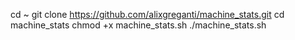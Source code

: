 cd ~
git clone https://github.com/alixgreganti/machine_stats.git
cd machine_stats
chmod +x machine_stats.sh
./machine_stats.sh